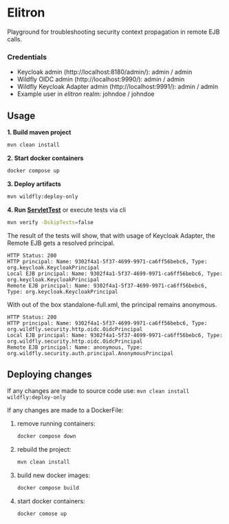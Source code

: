 # Elitron

Playground for troubleshooting security context propagation in remote EJB calls.

### Credentials

* Keycloak admin (http://localhost:8180/admin/): admin / admin
* Wildfly OIDC admin (http://localhost:9990/): admin / admin
* Wildfly Keycloak Adapter admin (http://localhost:9991/): admin / admin
* Example user in _elitron_ realm: johndoe / johndoe

## Usage

**1. Build maven project**
```bash
mvn clean install
```

**2. Start docker containers**
```bash
docker compose up
```

**3. Deploy artifacts**
```bash
mvn wildfly:deploy-only
```

**4. Run [ServletTest](code/tests/src/test/java/com/mihas/security/tests/ServletTest.java)**
or execute tests via cli
```bash
mvn verify -DskipTests=false
```

The result of the tests will show, that with usage of Keycloak Adapter, the Remote EJB gets a resolved principal.
```text
HTTP Status: 200
HTTP principal: Name: 9302f4a1-5f37-4699-9971-ca6ff56bebc6, Type: org.keycloak.KeycloakPrincipal
Local EJB principal: Name: 9302f4a1-5f37-4699-9971-ca6ff56bebc6, Type: org.keycloak.KeycloakPrincipal
Remote EJB principal: Name: 9302f4a1-5f37-4699-9971-ca6ff56bebc6, Type: org.keycloak.KeycloakPrincipal
```
With out of the box standalone-full.xml, the principal remains anonymous.
```text
HTTP Status: 200
HTTP principal: Name: 9302f4a1-5f37-4699-9971-ca6ff56bebc6, Type: org.wildfly.security.http.oidc.OidcPrincipal
Local EJB principal: Name: 9302f4a1-5f37-4699-9971-ca6ff56bebc6, Type: org.wildfly.security.http.oidc.OidcPrincipal
Remote EJB principal: Name: anonymous, Type: org.wildfly.security.auth.principal.AnonymousPrincipal
```

## Deploying changes
If any changes are made to source code use: `mvn clean install wildfly:deploy-only`

If any changes are made to a DockerFile:
1. remove running containers:
    ```bash 
    docker compose down
    ```
2. rebuild the project:
    ```bash 
    mvn clean install
    ```
3. build new docker images: 
    ```bash 
   docker compose build
    ```
4. start docker containers: 
    ```bash 
   docker comose up
    ```
